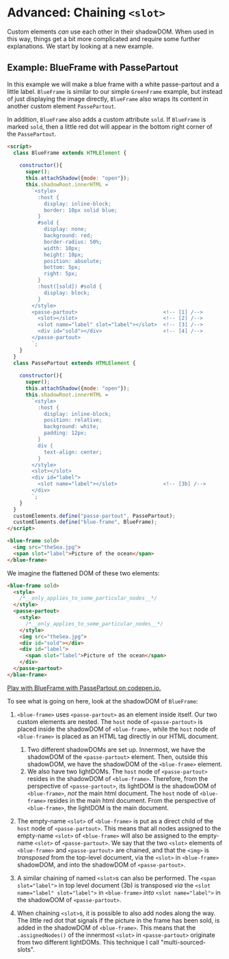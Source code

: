 # Advanced: Chaining `<slot>`

Custom elements *can* use each other in their shadowDOM.
When used in this way, things get a bit more complicated and 
require some further explanations.
We start by looking at a new example.

## Example: BlueFrame with PassePartout
In this example we will make a blue frame with a white passe-partout and a little label.
`BlueFrame` is similar to our simple `GreenFrame` example, 
but instead of just displaying the image directly,
`BlueFrame` also wraps its content in another custom element `PassePartout`.

In addition, `BlueFrame` also adds a custom attribute `sold`. 
If `BlueFrame` is marked `sold`, then a little red dot will 
appear in the bottom right corner of the `PassePartout`.

```html
<script>
  class BlueFrame extends HTMLElement {       
    
    constructor(){
      super();
      this.attachShadow({mode: "open"});
      this.shadowRoot.innerHTML =             
        `<style>
          :host {
            display: inline-block;                                  
            border: 10px solid blue;
          }
          #sold {
            display: none;
            background: red;
            border-radius: 50%;
            width: 10px;
            height: 10px;
            position: absolute;
            bottom: 5px;
            right: 5px;
          }
          :host([sold]) #sold {
            display: block;
          }
        </style>
        <passe-partout>                            <!-- [1] /-->
          <slot></slot>                            <!-- [2] /-->
          <slot name="label" slot="label"></slot>  <!-- [3] /-->
          <div id="sold"></div>                    <!-- [4] /-->
        </passe-partout>
        `;                      
    }
  }
  class PassePartout extends HTMLElement {       
    
    constructor(){                                      
      super();
      this.attachShadow({mode: "open"});
      this.shadowRoot.innerHTML =             
        `<style>
          :host {
            display: inline-block;
            position: relative;                                  
            background: white;
            padding: 12px;
          }
          div {
            text-align: center;
          }
        </style>
        <slot></slot>
        <div id="label">
          <slot name="label"></slot>               <!-- [3b] /-->
        </div>
        `;                      
    }
  }
  customElements.define("passe-partout", PassePartout);
  customElements.define("blue-frame", BlueFrame);
</script>

<blue-frame sold>
  <img src="theSea.jpg">
  <span slot="label">Picture of the ocean</span>
</blue-frame>
```

We imagine the flattened DOM of these two elements:
```html
<blue-frame sold>
  <style>
    /*__only_applies_to_some_particular_nodes__*/
  </style>
  <passe-partout>                          
    <style>
      /*__only_applies_to_some_particular_nodes__*/    
    </style>
    <img src="theSea.jpg">
    <div id="sold"></div>                  
    <div id="label">
      <span slot="label">Picture of the ocean</span>
    </div>
  </passe-partout>
</blue-frame>
```

[Play with BlueFrame with PassePartout on codepen.io.](https://codepen.io/orstavik/pen/aKWyjV)

To see what is going on here, look at the shadowDOM of `BlueFrame`:

1. `<blue-frame>` uses `<passe-partout>` as an element inside itself.
Our two custom elements are nested.
The `host` node of `<passe-partout>` is placed inside the shadowDOM of `<blue-frame>`,
while the `host` node of `<blue-frame>` is placed as an HTML tag directly in our HTML document.
   1. Two different shadowDOMs are set up.
   Innermost, we have the shadowDOM of the `<passe-partout>` element.
   Then, outside this shadowDOM, we have the shadowDOM of the `<blue-frame>` element.
   2. We also have two lightDOMs.
   The `host` node of `<passe-partout>` resides in the shadowDOM of `<blue-frame>`.
   Therefore, from the perspective of `<passe-partout>`, 
   its lightDOM is the shadowDOM of `<blue-frame>`, *not* the main html document.
   The `host` node of `<blue-frame>` resides in the main html document.
   From the perspective of `<blue-frame>`, the lightDOM is the main document.

2. The empty-name `<slot>` of `<blue-frame>` is put as a direct child of the `host` node of `<passe-partout>`.
This means that all nodes assigned to the empty-name `<slot>` of `<blue-frame>` will also be 
assigned to the empty-name `<slot>` of `<passe-partout>`.
We say that the two `<slot>` elements of `<blue-frame>` and `<passe-partout>` are chained,
and that the `<img>` is *transposed* from the top-level document, 
via the `<slot>` in `<blue-frame>` shadowDOM, and into the shadowDOM of `<passe-partout>`.

3. A similar chaining of named `<slot>`s can also be performed.
The `<span slot="label">` in top level document (3b) is transposed
*via* the `<slot name="label" slot="label">` in `<blue-frame>` *into*
`<slot name="label">` in the shadowDOM of `<passe-partout>`.

4. When chaining `<slot>`s, it is possible to also add nodes along the way.
The little red dot that signals if the picture in the frame has been sold, 
is added in the shadowDOM of `<blue-frame>`. 
This means that the `.assignedNodes()` of the innermost `<slot>` in `<passe-partout>` originate 
from two different lightDOMs. This technique I call "multi-sourced-slots".